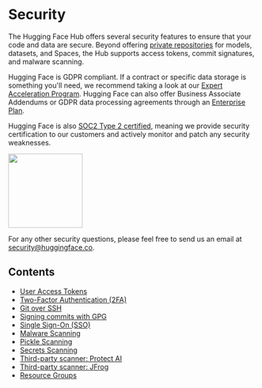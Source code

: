 # Security

The Hugging Face Hub offers several security features to ensure that your code and data are secure. Beyond offering [private repositories](./repositories-settings#private-repositories) for models, datasets, and Spaces, the Hub supports access tokens, commit signatures, and malware scanning.

Hugging Face is GDPR compliant. If a contract or specific data storage is something you'll need, we recommend taking a look at our [Expert Acceleration Program](https://huggingface.co/support). Hugging Face can also offer Business Associate Addendums or GDPR data processing agreements through an [Enterprise Plan](https://huggingface.co/pricing). 

Hugging Face is also [SOC2 Type 2 certified](https://us.aicpa.org/interestareas/frc/assuranceadvisoryservices/aicpasoc2report.html), meaning we provide security certification to our customers and actively monitor and patch any security weaknesses.

<img width="150" src="https://huggingface.co/datasets/huggingface/documentation-images/resolve/main/hub/security-soc-1.jpg">

For any other security questions, please feel free to send us an email at security@huggingface.co.

## Contents

- [User Access Tokens](./security-tokens)
- [Two-Factor Authentication (2FA)](./security-2fa)
- [Git over SSH](./security-git-ssh)
- [Signing commits with GPG](./security-gpg)
- [Single Sign-On (SSO)](./security-sso)
- [Malware Scanning](./security-malware)
- [Pickle Scanning](./security-pickle)
- [Secrets Scanning](./security-secrets)
- [Third-party scanner: Protect AI](./security-protectai)
- [Third-party scanner: JFrog](./security-jfrog)
- [Resource Groups](./security-resource-groups)

